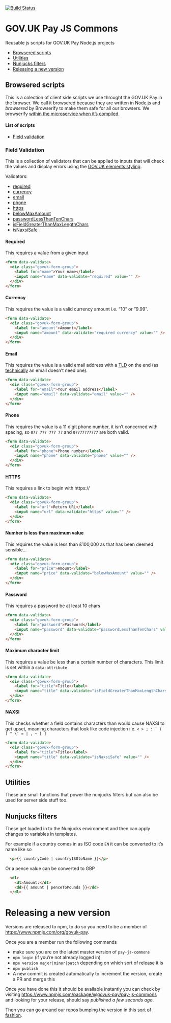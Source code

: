 [![Build Status](https://travis-ci.org/alphagov/pay-js-commons.svg?branch=master)](https://travis-ci.org/alphagov/pay-js-commons)


# GOV.UK Pay JS Commons
Reusable js scripts for GOV.UK Pay Node.js projects

- [Browsered scripts](#browsered-scripts)
- [Utilities](#utilities)
- [Nunjucks filters](#nunjucks-filters)
- [Releasing a new version](#releasing-a-new-version)

## Browsered scripts
This is a colection of client side scripts we use throught the GOV.UK 
Pay in the browser. We call it browsered because they are written in 
Node.js and _browsered_ by Browserify to make them safe for all our 
browsers. We browserify [within the microservice when it’s compiled](https://github.com/alphagov/pay-selfservice/blob/master/Gruntfile.js#L128).

#### List of scripts
- [Field validation](#field-validation)

### Field Validation
This is a collection of validators that can be applied to inputs that
will check the values and display errors using the [GOV.UK elements styling](https://govuk-elements.herokuapp.com/errors/#summarise-errors).

Validators:
- [required](#required)
- [currency](#currency)
- [email](#email)
- [phone](#phone)
- [https](#https)
- [belowMaxAmount](#number-is-less-than-maximum-value)
- [passwordLessThanTenChars](#password)
- [isFieldGreaterThanMaxLengthChars](#maximum-character-limit)
- [isNaxsiSafe](#naxsi)

#### Required
This requires a value from a given input

```html
<form data-validate>
  <div class="govuk-form-group">
    <label for="name">Your name</label>
    <input name="name" data-validate="required" value="" />
  </div>
</form>
```

#### Currency
This requires the value is a valid currency amount i.e. “10” or ”9.99”.

```html
<form data-validate>
  <div class="govuk-form-group">
    <label for="amount">Amount</label>
    <input name="amount" data-validate="required currency" value="" />
  </div>
</form>
```

#### Email
This requires the value is a valid email address with a [TLD](https://en.wikipedia.org/wiki/Top-level_domain) on the end (as [technically](https://www.ietf.org/rfc/rfc822.txt) an email doesn’t need one).

```html
<form data-validate>
  <div class="govuk-form-group">
    <label for="email">Your email address</label>
    <input name="email" data-validate="email" value="" />
  </div>
</form>
```

#### Phone
This requires the value is a 11 digit phone number, it isn’t concerned
with spacing, so `077 777 777 77` and `07777777777` are both valid.

```html
<form data-validate>
  <div class="govuk-form-group">
    <label for="phone">Phone number</label>
    <input name="phone" data-validate="phone" value="" />
  </div>
</form>
```

#### HTTPS
This requires a link to begin with https://

```html
<form data-validate>
  <div class="govuk-form-group">
    <label for="url">Return URL</label>
    <input name="url" data-validate="https" value="" />
  </div>
</form>
```

#### Number is less than maximum value
This requires the value is less than £100,000 as that has been deemed sensible…

```html
<form data-validate>
  <div class="govuk-form-group">
    <label for="price">Amount</label>
    <input name="price" data-validate="belowMaxAmount" value="" />
  </div>
</form>
```

#### Password
This requires a password be at least 10 chars

```html
<form data-validate>
  <div class="govuk-form-group">
    <label for="password">Password</label>
    <input name="password" data-validate="passwordLessThanTenChars" value="" />
  </div>
</form>
```

#### Maximum character limit
This requires a value be less than a certain number of characters. This limit
is set within a `data-attribute`

```html
<form data-validate>
  <div class="govuk-form-group">
    <label for="title">Title</label>
    <input name="title" data-validate="isFieldGreaterThanMaxLengthChars" data-validate-max-length="255" value="" />
  </div>
</form>
```

#### NAXSI
This checks whether a field contains characters than would cause NAXSI to get upset,
meaning characters that look like code injection
i.e. ``< > ; : ` ( ) " \' = | , ~ [ ]``

```html
<form data-validate>
  <div class="govuk-form-group">
    <label for="title">Title</label>
    <input name="title" data-validate="isNaxsiSafe" value="" />
  </div>
</form>
```

## Utilities

These are small functions that power the nunjucks filters but can also be used for server side stuff too.

## Nunjucks filters

These get loaded in to the Nunjucks environment and then can apply changes to variables in templates.

For example if a country comes in as ISO code `EN` it can be converted to it’s name like so

```html
  <p>{{ countryCode | countryISOtoName }}</p>
```

Or a pence value can be converted to GBP

```html
  <dl>
    <dt>Amount:</dt>
    <dd>{{ amount | penceToPounds }}</dd>
  </dl>
```
# Releasing a new version

Versions are released to npm, to do so you need to be a member of https://www.npmjs.com/org/govuk-pay.

Once you are a member run the following commands

- make sure you are on the latest master version of `pay-js-commons`
- `npm login` (if you’re not already logged in)
- `npm version major|minor|patch` depending on which sort of release it is
- `npm publish`
- A new commit is created automatically to increment the version, create a PR and merge this

Once you have done this it should be available instantly you can check by visiting https://www.npmjs.com/package/@govuk-pay/pay-js-commons and looking for your release, should say _published a few seconds ago_.

Then you can go around our repos bumping the version in this [sort of fashion](https://github.com/alphagov/pay-frontend/pull/940).
